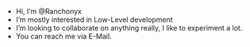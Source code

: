 - Hi, I’m @Ranchonyx
- I’m mostly interested in Low-Level development 
- I’m looking to collaborate on anything really, I like to experiment a lot.
- You can reach me via E-Mail.

<!---
Ranchonyx/Ranchonyx is a ✨ special ✨ repository because its `README.md` (this file) appears on your GitHub profile.
You can click the Preview link to take a look at your changes.
--->
